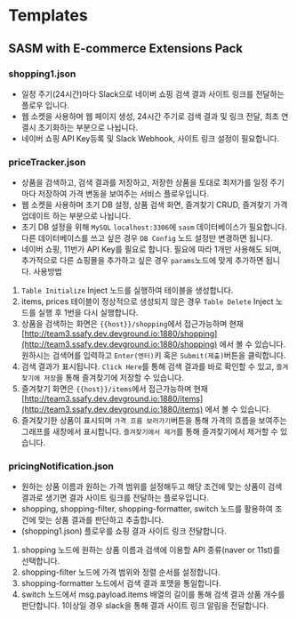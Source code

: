 # Templates

## SASM with E-commerce Extensions Pack

### shopping1.json

- 일정 주기(24시간)마다 Slack으로 네이버 쇼핑 검색 결과 사이트 링크를 전달하는 플로우 입니다.
- 웹 소켓을 사용하며 웹 페이지 생성, 24시간 주기로 검색 결과 및 링크 전달, 최초 연결시 초기화하는 부분으로 나뉩니다.
- 네이버 쇼핑 API Key등록 및 Slack Webhook, 사이트 링크 설정이 필요합니다.

### priceTracker.json

- 상품을 검색하고, 검색 결과를 저장하고, 저장한 상품을 토대로 최저가를 일정 주기마다 저장하여 가격 변동을 보여주는 서비스 플로우입니다.
- 웹 소켓을 사용하며 초기 DB 설정, 상품 검색 화면, 즐겨찾기 CRUD, 즐겨찾기 가격 업데이트 하는 부분으로 나뉩니다.
- 초기 DB 설정을 위해 `MySQL` `localhost:3306`에 `sasm` 데이터베이스가 필요합니다. 다른 데이터베이스를 쓰고 싶은 경우 `DB Config` 노드 설정만 변경하면 됩니다.
- 네이버 쇼핑, 11번가 API Key를 필요로 합니다. 필요에 따라 1개만 사용해도 되며, 추가적으로 다른 쇼핑몰을 추가하고 싶은 경우 `params`노드에 맞게 추가하면 됩니다.
  사용방법

1. `Table Initialize` Inject 노드를 실행하여 테이블을 생성합니다.
2. items, prices 테이블이 정상적으로 생성되지 않은 경우 `Table Delete` Inject 노드를 실행 후 1번을 다시 실행합니다.
3. 상품을 검색하는 화면은 `{{host}}/shopping`에서 접근가능하며 현재 [http://team3.ssafy.dev.devground.io:1880/shopping](http://team3.ssafy.dev.devground.io:1880/shopping) 에서 볼 수 있습니다. 원하시는 검색어를 입력하고 `Enter(엔터)`키 혹은 `Submit(제출)`버튼을 클릭합니다.
4. 검색 결과가 표시됩니다. `Click Here`를 통해 검색 결과를 바로 확인할 수 있고, `즐겨찾기에 저장`을 통해 즐겨찾기에 저장할 수 있습니다.
5. 즐겨찾기 화면은 `{{host}}/items`에서 접근가능하며 현재 [http://team3.ssafy.dev.devground.io:1880/items](http://team3.ssafy.dev.devground.io:1880/items) 에서 볼 수 있습니다.
6. 즐겨찾기한 상품이 표시되며 `가격 흐름 보러가기`버튼을 통해 가격의 흐름을 보여주는 그래프를 새창에서 표시합니다. `즐겨찾기에서 제거`를 통해 즐겨찾기에서 제거할 수 있습니다.

### pricingNotification.json

- 원하는 상품 이름과 원하는 가격 범위를 설정해두고 해당 조건에 맞는 상품이 검색 결과로 생기면 결과 사이트 링크를 전달하는 플로우입니다.
- shopping, shopping-filter, shopping-formatter, switch 노드를 활용하여 조건에 맞는 상품 결과를 판단하고 추출합니다.
- (shopping1.json) 플로우를 쇼핑 결과 사이트 링크 전달합니다.

1. shopping 노드에 원하는 상품 이름과 검색에 이용할 API 종류(naver or 11st)를 선택합니다.
2. shopping-filter 노드에 가격 범위와 정렬 순서를 설정합니다.
3. shopping-formatter 노드에서 검색 결과 포맷을 통일합니다.
4. switch 노드에서 msg.payload.items 배열의 길이를 통해 검색 결과 상품 개수를 판단합니다. 1이상일 경우 slack을 통해 결과 사이트 링크 알림을 전달합니다.
